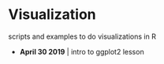 # Visualization
scripts and examples to do visualizations in R

- **April 30 2019** | intro to ggplot2 lesson

